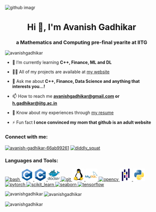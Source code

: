 ![github imagr](https://github.com/avanishgadhikar/avanishgadhikar/assets/133745149/06b9d9e0-bd0e-448d-94b2-d2cd4d37d18e)

<h1 align="center">Hi 👋, I'm Avanish Gadhikar</h1>
<h3 align="center">a Mathematics and Computing pre-final yearite at IITG</h3>

<p align="left"> <img src="https://komarev.com/ghpvc/?username=avanishgadhikar&label=Profile%20views&color=0e75b6&style=flat" alt="avanishgadhikar" /> </p>

- 🌱 I’m currently learning **C++, Finance, ML and DL**

- 👨‍💻 All of my projects are available at [my website](https://avanishgadhikar.github.io/)

- 💬 Ask me about **C++, Finance, Data Science and anything that interests you...!**

- 📫 How to reach me **avanishgadhikar@gmail.com or h.gadhikar@iitg.ac.in**

- 📄 Know about my experiences through [my resume](test_resume_link)

- ⚡ Fun fact **I once convinced my mom that github is an adult website**

<h3 align="left">Connect with me:</h3>
<p align="left">
<a href="https://linkedin.com/in/avanish-gadhikar-66ab99261" target="blank"><img align="center" src="https://raw.githubusercontent.com/rahuldkjain/github-profile-readme-generator/master/src/images/icons/Social/linked-in-alt.svg" alt="avanish-gadhikar-66ab99261" height="30" width="40" /></a>
<a href="https://codeforces.com/profile/diddly_squat" target="blank"><img align="center" src="https://raw.githubusercontent.com/rahuldkjain/github-profile-readme-generator/master/src/images/icons/Social/codeforces.svg" alt="diddly_squat" height="30" width="40" /></a>
</p>

<h3 align="left">Languages and Tools:</h3>
<p align="left"> <a href="https://www.gnu.org/software/bash/" target="_blank" rel="noreferrer"> <img src="https://www.vectorlogo.zone/logos/gnu_bash/gnu_bash-icon.svg" alt="bash" width="40" height="40"/> </a> <a href="https://www.cprogramming.com/" target="_blank" rel="noreferrer"> <img src="https://raw.githubusercontent.com/devicons/devicon/master/icons/c/c-original.svg" alt="c" width="40" height="40"/> </a> <a href="https://www.w3schools.com/cpp/" target="_blank" rel="noreferrer"> <img src="https://raw.githubusercontent.com/devicons/devicon/master/icons/cplusplus/cplusplus-original.svg" alt="cplusplus" width="40" height="40"/> </a> <a href="https://www.docker.com/" target="_blank" rel="noreferrer"> <img src="https://raw.githubusercontent.com/devicons/devicon/master/icons/docker/docker-original-wordmark.svg" alt="docker" width="40" height="40"/> </a> <a href="https://git-scm.com/" target="_blank" rel="noreferrer"> <img src="https://www.vectorlogo.zone/logos/git-scm/git-scm-icon.svg" alt="git" width="40" height="40"/> </a> <a href="https://www.linux.org/" target="_blank" rel="noreferrer"> <img src="https://raw.githubusercontent.com/devicons/devicon/master/icons/linux/linux-original.svg" alt="linux" width="40" height="40"/> </a> <a href="https://www.mysql.com/" target="_blank" rel="noreferrer"> <img src="https://raw.githubusercontent.com/devicons/devicon/master/icons/mysql/mysql-original-wordmark.svg" alt="mysql" width="40" height="40"/> </a> <a href="https://opencv.org/" target="_blank" rel="noreferrer"> <img src="https://www.vectorlogo.zone/logos/opencv/opencv-icon.svg" alt="opencv" width="40" height="40"/> </a> <a href="https://pandas.pydata.org/" target="_blank" rel="noreferrer"> <img src="https://raw.githubusercontent.com/devicons/devicon/2ae2a900d2f041da66e950e4d48052658d850630/icons/pandas/pandas-original.svg" alt="pandas" width="40" height="40"/> </a> <a href="https://www.python.org" target="_blank" rel="noreferrer"> <img src="https://raw.githubusercontent.com/devicons/devicon/master/icons/python/python-original.svg" alt="python" width="40" height="40"/> </a> <a href="https://pytorch.org/" target="_blank" rel="noreferrer"> <img src="https://www.vectorlogo.zone/logos/pytorch/pytorch-icon.svg" alt="pytorch" width="40" height="40"/> </a> <a href="https://scikit-learn.org/" target="_blank" rel="noreferrer"> <img src="https://upload.wikimedia.org/wikipedia/commons/0/05/Scikit_learn_logo_small.svg" alt="scikit_learn" width="40" height="40"/> </a> <a href="https://seaborn.pydata.org/" target="_blank" rel="noreferrer"> <img src="https://seaborn.pydata.org/_images/logo-mark-lightbg.svg" alt="seaborn" width="40" height="40"/> </a> <a href="https://www.tensorflow.org" target="_blank" rel="noreferrer"> <img src="https://www.vectorlogo.zone/logos/tensorflow/tensorflow-icon.svg" alt="tensorflow" width="40" height="40"/> </a> </p>

<p><img align="left" src="https://github-readme-stats.vercel.app/api/top-langs?username=avanishgadhikar&show_icons=true&locale=en&layout=compact" alt="avanishgadhikar" /></p>

<p>&nbsp;<img align="center" src="https://github-readme-stats.vercel.app/api?username=avanishgadhikar&show_icons=true&locale=en" alt="avanishgadhikar" /></p>

<p><img align="center" src="https://github-readme-streak-stats.herokuapp.com/?user=avanishgadhikar&" alt="avanishgadhikar" /></p>

<!--[![Apple Music GitHub profile](https://music-profile.rayriffy.com/theme/dark.svg?uid=000864.31a923532a6f4771ae916a6cafcbada1.1244)](https://github.com/rayriffy/apple-music-github-profile)-->
<!-- 
### Programmer's Quote of the Day
 ![Quote](https://github-readme-quotes.herokuapp.com/quote?quoteCategory=programming)
  -->
